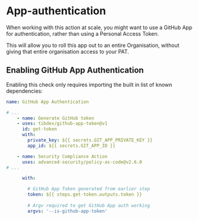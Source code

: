 # App-authentication

When working with this action at scale, you might want to use a GitHub App for authentication, rather than using a Personal Access Token.

This will allow you to roll this app out to an entire Organisation, without giving that entire organisation access to your PAT.

## Enabling GitHub App Authentication

Enabling this check only requires importing the built in list of known dependencies:

```yaml
name: GitHub App Authentication

# ...
    - name: Generate GitHub token
    - uses: tibdex/github-app-token@v1
      id: get-token
      with:
        private_key: ${{ secrets.GIT_APP_PRIVATE_KEY }}
        app_id: ${{ secrets.GIT_APP_ID }}

    - name: Security Compliance Action
      uses: advanced-security/policy-as-code@v2.6.0
# ...

      with:

        # GitHub App Token generated from earlier step
        token: ${{ steps.get-token.outputs.token }}
        
        # Argv required to get GitHub App auth working
        argvs: '--is-github-app-token'
```
